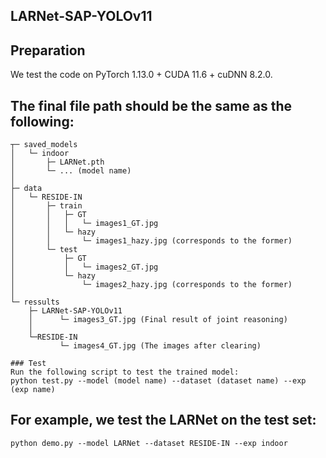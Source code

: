 ## LARNet-SAP-YOLOv11

## Preparation

We test the code on PyTorch 1.13.0 + CUDA 11.6 + cuDNN 8.2.0.

## The final file path should be the same as the following:
```
┬─ saved_models
│   └─ indoor
│       ├─ LARNet.pth
│       └─ ... (model name)
│   
├─ data
│   └─ RESIDE-IN
│       ├─ train
│       │   ├─ GT
│       │   │   └─ images1_GT.jpg
│       │   └─ hazy
│       │       └─ images1_hazy.jpg (corresponds to the former)
│       └─ test
│           ├─ GT
│           │   └─ images2_GT.jpg
│           └─ hazy
│               └─ images2_hazy.jpg (corresponds to the former)
│
└─ ressults
    ├─ LARNet-SAP-YOLOv11
    │      └─ images3_GT.jpg (Final result of joint reasoning)
    │
    └─RESIDE-IN
           └─ images4_GT.jpg (The images after clearing)
```

            
```
### Test
Run the following script to test the trained model:
python test.py --model (model name) --dataset (dataset name) --exp (exp name)
```

## For example, we test the LARNet on the test set:
```
python demo.py --model LARNet --dataset RESIDE-IN --exp indoor
```

